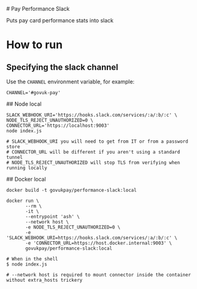 # Pay Performance Slack

Puts pay card performance stats into slack

# How to run

## Specifying the slack channel

Use the `CHANNEL` environment variable, for example:

```
CHANNEL='#govuk-pay'
```

## Node local

```
SLACK_WEBHOOK_URI='https://hooks.slack.com/services/:a/:b/:c' \
NODE_TLS_REJECT_UNAUTHORIZED=0 \
CONNECTOR_URL='https://localhost:9003'
node index.js

# SLACK_WEBHOOK_URI you will need to get from IT or from a password store
# CONNECTOR_URL will be different if you aren't using a standard tunnel
# NODE_TLS_REJECT_UNAUTHORIZED will stop TLS from verifying when running locally
```

## Docker local

```
docker build -t govukpay/performance-slack:local

docker run \
       --rm \
       -it \
       --entrypoint 'ash' \
       --network host \
       -e NODE_TLS_REJECT_UNAUTHORIZED=0 \
       -e 'SLACK_WEBHOOK_URI=https://hooks.slack.com/services/:a/:b/:c' \
       -e 'CONNECTOR_URL=https://host.docker.internal:9003' \
       govukpay/performance-slack:local

# When in the shell
$ node index.js

# --network host is required to mount connector inside the container without extra_hosts trickery
```
